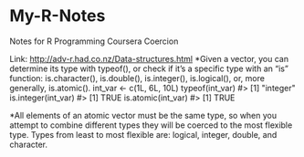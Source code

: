 # My-R-Notes
Notes for R Programming Coursera
Coercion

Link: http://adv-r.had.co.nz/Data-structures.html
*Given a vector, you can determine its type with typeof(), or check if it’s a specific type 
with an “is” function: is.character(), is.double(), is.integer(), is.logical(), or, more generally, is.atomic().
int_var <- c(1L, 6L, 10L)
typeof(int_var)
#> [1] "integer"
is.integer(int_var)
#> [1] TRUE
is.atomic(int_var)
#> [1] TRUE

*All elements of an atomic vector must be the same type, so when you attempt to combine different types they will be coerced to the most flexible type. 
Types from least to most flexible are: logical, integer, double, and character. 
